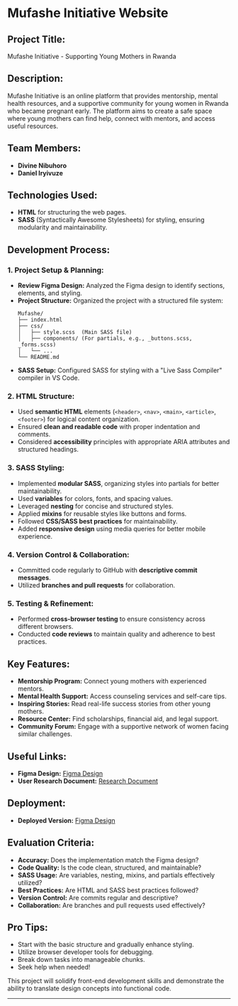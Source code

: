 # Mufashe Initiative Website

## Project Title:
Mufashe Initiative - Supporting Young Mothers in Rwanda

## Description:
Mufashe Initiative is an online platform that provides mentorship, mental health resources, and a supportive community for young women in Rwanda who became pregnant early. The platform aims to create a safe space where young mothers can find help, connect with mentors, and access useful resources.

## Team Members:
- **Divine Nibuhoro** 
- **Daniel Iryivuze**

## Technologies Used:
- **HTML** for structuring the web pages.
- **SASS** (Syntactically Awesome Stylesheets) for styling, ensuring modularity and maintainability.

## Development Process:

### 1. Project Setup & Planning:
- **Review Figma Design:** Analyzed the Figma design to identify sections, elements, and styling.
- **Project Structure:** Organized the project with a structured file system:
  ```
  Mufashe/
  ├── index.html
  ├── css/
  │   ├── style.scss  (Main SASS file)
  │   ├── components/ (For partials, e.g., _buttons.scss, _forms.scss)
  │   └── ...
  └── README.md
  ```
- **SASS Setup:** Configured SASS for styling with a "Live Sass Compiler" compiler in VS Code.

### 2. HTML Structure:
- Used **semantic HTML** elements (`<header>`, `<nav>`, `<main>`, `<article>`, `<footer>`) for logical content organization.
- Ensured **clean and readable code** with proper indentation and comments.
- Considered **accessibility** principles with appropriate ARIA attributes and structured headings.

### 3. SASS Styling:
- Implemented **modular SASS**, organizing styles into partials for better maintainability.
- Used **variables** for colors, fonts, and spacing values.
- Leveraged **nesting** for concise and structured styles.
- Applied **mixins** for reusable styles like buttons and forms.
- Followed **CSS/SASS best practices** for maintainability.
- Added **responsive design** using media queries for better mobile experience.

### 4. Version Control & Collaboration:
- Committed code regularly to GitHub with **descriptive commit messages**.
- Utilized **branches and pull requests** for collaboration.

### 5. Testing & Refinement:
- Performed **cross-browser testing** to ensure consistency across different browsers.
- Conducted **code reviews** to maintain quality and adherence to best practices.

## Key Features:
- **Mentorship Program:** Connect young mothers with experienced mentors.
- **Mental Health Support:** Access counseling services and self-care tips.
- **Inspiring Stories:** Read real-life success stories from other young mothers.
- **Resource Center:** Find scholarships, financial aid, and legal support.
- **Community Forum:** Engage with a supportive network of women facing similar challenges.

## Useful Links:
- **Figma Design:** [Figma Design](https://www.figma.com/design/JOsoevvCkcHEXZjsSl5zWH/Mufashe-Innitiative?node-id=6-52&m=dev&t=SNH41aqvXsihOB5j-1)
- **User Research Document:** [Research Document](https://docs.google.com/document/d/1D9i_yRiZdA04hvgwubIZ4B1jnpHtXLyxdKUBskBCsqQ/edit?usp=sharing)

## Deployment:
- **Deployed Version:** [Figma Design](https://www.figma.com/design/JOsoevvCkcHEXZjsSl5zWH/Mufashe-Innitiative?node-id=6-52&m=dev&t=SNH41aqvXsihOB5j-1)

## Evaluation Criteria:
- **Accuracy:** Does the implementation match the Figma design?
- **Code Quality:** Is the code clean, structured, and maintainable?
- **SASS Usage:** Are variables, nesting, mixins, and partials effectively utilized?
- **Best Practices:** Are HTML and SASS best practices followed?
- **Version Control:** Are commits regular and descriptive?
- **Collaboration:** Are branches and pull requests used effectively?

## Pro Tips:
- Start with the basic structure and gradually enhance styling.
- Utilize browser developer tools for debugging.
- Break down tasks into manageable chunks.
- Seek help when needed!

This project will solidify front-end development skills and demonstrate the ability to translate design concepts into functional code.

---
